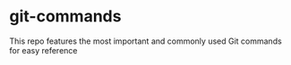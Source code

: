 # git-commands
This repo features the most important and commonly used Git commands for easy reference
